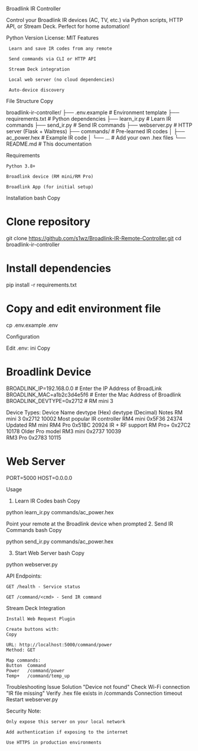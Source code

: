 Broadlink IR Controller 

Control your Broadlink IR devices (AC, TV, etc.) via Python scripts, HTTP API, or Stream Deck. Perfect for home automation!

Python Version
License: MIT
Features 

     Learn and save IR codes from any remote

     Send commands via CLI or HTTP API

     Stream Deck integration

     Local web server (no cloud dependencies)

     Auto-device discovery

File Structure 
Copy

broadlink-ir-controller/
├── .env.example              # Environment template
├── requirements.txt          # Python dependencies
├── learn_ir.py               # Learn IR commands
├── send_ir.py                # Send IR commands
├── webserver.py              # HTTP server (Flask + Waitress)
├── commands/                 # Pre-learned IR codes
│   ├── ac_power.hex          # Example IR code
│   └── ...                   # Add your own .hex files
└── README.md                 # This documentation

Requirements 

    Python 3.8+

    Broadlink device (RM mini/RM Pro)

    Broadlink App (for initial setup)

Installation 
bash
Copy

# Clone repository
git clone https://github.com/s1wz/Broadlink-IR-Remote-Controller.git
cd broadlink-ir-controller

# Install dependencies
pip install -r requirements.txt

# Copy and edit environment file
cp .env.example .env

Configuration 

Edit .env:
ini
Copy

# Broadlink Device
BROADLINK_IP=192.168.0.0 # Enter the IP Address of BroadLink
BROADLINK_MAC=a1b2c3d4e5f6 # Enter the Mac Address of Broadlink
BROADLINK_DEVTYPE=0x2712  # RM mini 3

Device Types:
Device Name	devtype (Hex)	devtype (Decimal)	Notes
RM mini 3	0x2712	10002	Most popular IR controller
RM4 mini	0x5F36	24374	Updated RM mini
RM4 Pro	0x51BC	20924	IR + RF support
RM Pro+	0x27C2	10178	Older Pro model
RM3 mini	0x2737	10039	
RM3 Pro	0x2783	10115

# Web Server
PORT=5000
HOST=0.0.0.0

Usage 
1. Learn IR Codes
bash
Copy

python learn_ir.py commands/ac_power.hex

Point your remote at the Broadlink device when prompted
2. Send IR Commands
bash
Copy

python send_ir.py commands/ac_power.hex

3. Start Web Server
bash
Copy

python webserver.py

API Endpoints:

    GET /health - Service status

    GET /command/<cmd> - Send IR command

Stream Deck Integration 

    Install Web Request Plugin

    Create buttons with:
    Copy

    URL: http://localhost:5000/command/power
    Method: GET

    Map commands:
    Button	Command
    Power	/command/power
    Temp+	/command/temp_up

Troubleshooting 
Issue	Solution
"Device not found"	Check Wi-Fi connection
"IR file missing"	Verify .hex file exists in /commands
Connection timeout	Restart webserver.py

Security Note:

    Only expose this server on your local network

    Add authentication if exposing to the internet

    Use HTTPS in production environments

